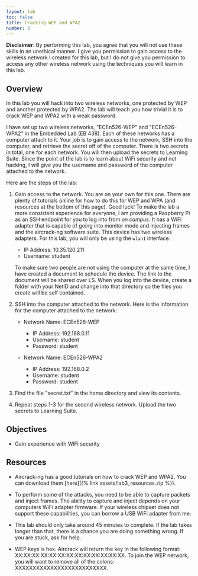 ```yaml
---
layout: lab
toc: false
title: Cracking WEP and WPA2
number: 3
---
```


<div class="alert alert-primary" role="alert">
    <b>Disclaimer</b>: By performing this lab, you agree that you will not use these skills in an unethical manner. I give you permission to gain access to the wireless network I created for this lab, but I do not give you permission to access any other wireless network using the techniques you will learn in this lab.
</div>

## Overview

In this lab you will hack into two wireless networks, one protected by WEP and another protected by WPA2. The lab will teach you how trivial it is to crack WEP and WPA2 with a weak password.

I have set up two wireless networks, "ECEn526-WEP" and "ECEn526-WPA2" in the Embedded Lab (EB 438). Each of these networks has a computer attach to it. Your job is to gain access to the network, SSH into the computer, and retrieve the secret off of the computer. There is two secrets in total, one for each network. You will then upload the secrets to Learning Suite. Since the point of the lab is to learn about WiFi security and not hacking, I will give you the username and password of the computer attached to the network.

Here are the steps of the lab:

1. Gain access to the network. You are on your own for this one. There are plenty of tutorials online for how to do this for WEP and WPA (and resources at the bottom of this page). Good luck! To make the lab a more consistent experience for everyone, I am providing a Raspberry Pi as an SSH endpoint for you to log into from *on campus*. It has a WiFi adapter that is capable of going into monitor mode and injecting frames and the aircrack-ng software suite. This device has two wireless adapters. For this lab, you will only be using the `wlan1` interface.
    - IP Address: 10.35.120.211
    - Username: student

     To make sure two people are not using the computer at the same time, I have created a document to schedule the device. The link to the document will be shared over LS. When you log into the device, create a folder with your NetID and change into that directory so the files you create will be self contained.
   
2. SSH into the computer attached to the network. Here is the information for the computer attached to the network:
    - Network Name: ECEn526-WEP
      - IP Address: 192.168.0.11
      - Username: student
      - Password: student

    - Network Name: ECEn526-WPA2
      - IP Address: 192.168.0.2
      - Username: student
      - Password: student
      
3. Find the file "secret.txt" in the home directory and view its contents. 
   
4. Repeat steps 1-3 for the second wireless network. Upload the two secrets to Learning Suite.

## Objectives

- Gain experience with WiFi security

## Resources

- Aircrack-ng has a good tutorials on how to crack WEP and WPA2. You can download them [here]({% link assets/lab3_resources.zip %}).

- To perform some of the attacks, you need to be able to capture packets and inject frames. The ability to capture and inject depends on your computers WiFi adapter firmware. If your wireless chipset does not support these capabilities, you can borrow a USB WiFi adapter from me.

- This lab should only take around 45 minutes to complete. If the lab takes longer than that, there is a chance you are doing something wrong. If you are stuck, ask for help.

- WEP keys is hex. Aircrack will return the key in the following format: XX:XX:XX:XX:XX:XX:XX:XX:XX:XX:XX:XX:XX. To join the WEP network, you will want to remove all of the colons: XXXXXXXXXXXXXXXXXXXXXXXXXX.
